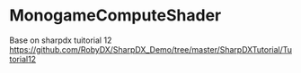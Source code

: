 # MonogameComputeShader


Base on sharpdx tuitorial 12<br/>
https://github.com/RobyDX/SharpDX_Demo/tree/master/SharpDXTutorial/Tutorial12
